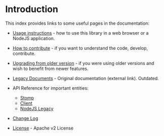 # Introduction

This index provides links to some useful pages in the 
documentation:

* [Usage instructions](Usage.md.html) - how to use this library in a
 web browser or a NodeJS application. 

* [How to contribute](Contribute.md.html) - if you want to understand 
 the code, develop, contribute. 

* [Upgrading from older version](Upgrade.md.html) - if you were using
 older versions and wish to benefit from newer features.

* [Legacy Documents](http://jmesnil.net/stomp-websocket/doc/) - 
  Original documentation (external link). Outdated.

* API Reference for important entities:

    * [Stomp](../../mixin/Stomp.html)
    * [Client](../../class/Client.html)
    * [NodeJS Legacy](../../file/src/stomp-node.coffee.html)

* [Change Log](Change-log.md.html)

* [License](../LICENSE.txt.html) - Apache v2 License